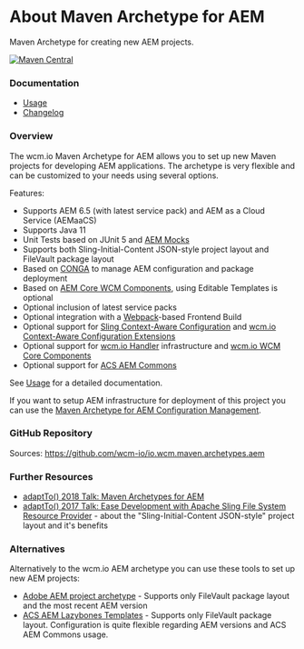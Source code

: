About Maven Archetype for AEM
=============================

Maven Archetype for creating new AEM projects.

[![Maven Central](https://img.shields.io/maven-central/v/io.wcm.maven.archetypes/io.wcm.maven.archetypes.aem)](https://repo1.maven.org/maven2/io/wcm/maven/archetypes/io.wcm.maven.archetypes.aem)


### Documentation

* [Usage][usage]
* [Changelog][changelog]


### Overview

The wcm.io Maven Archetype for AEM allows you to set up new Maven projects for developing AEM applications. The archetype is very flexible and can be customized to your needs using several options.

Features:

* Supports AEM 6.5 (with latest service pack) and AEM as a Cloud Service (AEMaaCS)
* Supports Java 11
* Unit Tests based on JUnit 5 and [AEM Mocks][aem-mock]
* Supports both Sling-Initial-Content JSON-style project layout and FileVault package layout
* Based on [CONGA][conga] to manage AEM configuration and package deployment
* Based on [AEM Core WCM Components][aem-core-wcm-components], using Editable Templates is optional
* Optional inclusion of latest service packs
* Optional integration with a [Webpack][webpack]-based Frontend Build
* Optional support for [Sling Context-Aware Configuration][sling-caconfig] and [wcm.io Context-Aware Configuration Extensions][wcmio-caconfig]
* Optional support for [wcm.io Handler][wcmio-handler] infrastructure and [wcm.io WCM Core Components][wcmio-wcm-core-components]
* Optional support for [ACS AEM Commons][acs-aem-commons]

See [Usage][usage] for a detailed documentation.

If you want to setup AEM infrastructure for deployment of this project you can use the [Maven Archetype for AEM Configuration Management][aem-confmgmt-archetype].


### GitHub Repository

Sources: https://github.com/wcm-io/io.wcm.maven.archetypes.aem


### Further Resources

* [adaptTo() 2018 Talk: Maven Archetypes for AEM][adaptto-talk-2018-aem-archetypes]
* [adaptTo() 2017 Talk: Ease Development with Apache Sling File System Resource Provider][adaptto-talk-2017-fsresource] - about the "Sling-Initial-Content JSON-style" project layout and it's benefits


### Alternatives

Alternatively to the wcm.io AEM archetype you can use these tools to set up new AEM projects:

* [Adobe AEM project archetype][adobe-aem-archetype] - Supports only FileVault package layout and the most recent AEM version
* [ACS AEM Lazybones Templates][acs-aem-lazybones] - Supports only FileVault package layout. Configuration is quite flexible regarding AEM versions and ACS AEM Commons usage.



[usage]: usage.html
[changelog]: changes.html
[aem-mock]: https://wcm.io/testing/aem-mock/
[conga]: https://devops.wcm.io/conga
[aem-core-wcm-components]: https://github.com/Adobe-Marketing-Cloud/aem-core-wcm-components
[sling-caconfig]: https://sling.apache.org/documentation/bundles/context-aware-configuration/context-aware-configuration.html
[wcmio-caconfig]: https://wcm.io/caconfig/
[wcmio-handler]: https://wcm.io/handler
[wcmio-wcm-core-components]: https://wcm.io/wcm/core-components/
[acs-aem-commons]: https://adobe-consulting-services.github.io/acs-aem-commons/
[adobe-aem-archetype]: https://github.com/Adobe-Marketing-Cloud/aem-project-archetype
[acs-aem-lazybones]: https://github.com/Adobe-Consulting-Services/lazybones-aem-templates
[aem-confmgmt-archetype]: ../aem-confmgmt/
[adaptto-talk-2018-aem-archetypes]: https://adapt.to/2018/en/schedule/maven-archetypes-for-aem.html
[adaptto-talk-2017-fsresource]: https://adapt.to/2017/en/schedule/ease-development-with-apache-sling-file-system-resource-provider.html
[webpack]: https://webpack.js.org/
